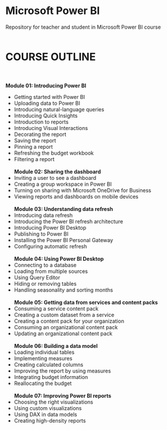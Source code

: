 # Microsoft Power BI 
Repository
for teacher and student
in Microsoft Power BI course
<BR><BR>
  
# COURSE OUTLINE<BR><BR>
  
<B>Module 01: Introducing Power BI</B><BR>
- Getting started with Power BI
- Uploading data to Power BI
- Introducing natural-language queries
- Introducing Quick Insights
- Introduction to reports
- Introducing Visual Interactions
- Decorating the report
- Saving the report
- Pinning a report
- Refreshing the budget workbook
- Filtering a report<BR><BR>
<B>Module 02: Sharing the dashboard</B><BR>
- Inviting a user to see a dashboard
- Creating a group workspace in Power BI
- Turning on sharing with Microsoft OneDrive for Business
- Viewing reports and dashboards on mobile devices<BR><BR>
<B>Module 03: Understanding data refresh</B><BR>
- Introducing data refresh
- Introducing the Power BI refresh architecture
- Introducing Power BI Desktop
- Publishing to Power BI
- Installing the Power BI Personal Gateway
- Configuring automatic refresh<BR><BR>
<B>Module 04: Using Power BI Desktop</B><BR>
- Connecting to a database
- Loading from multiple sources
- Using Query Editor
- Hiding or removing tables
- Handling seasonality and sorting months<BR><BR>
<B>Module 05: Getting data from services and content packs</B><BR>
- Consuming a service content pack
- Creating a custom dataset from a service
- Creating a content pack for your organization
- Consuming an organizational content pack
- Updating an organizational content pack<BR><BR>
<B>Module 06: Building a data model</B><BR>
- Loading individual tables
- Implementing measures
- Creating calculated columns
- Improving the report by using measures
- Integrating budget information
- Reallocating the budget<BR><BR>
<B>Module 07: Improving Power BI reports</B><BR>
- Choosing the right visualizations
- Using custom visualizations
- Using DAX in data models
- Creating high-density reports
